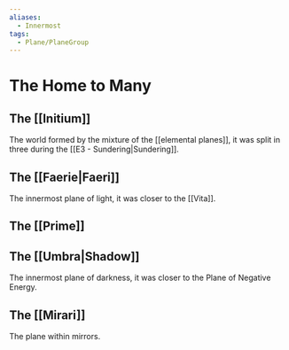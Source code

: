 ```yaml
---
aliases:
  - Innermost
tags:
  - Plane/PlaneGroup
---
```

# The Home to Many
## The [[Initium]]
The world formed by the mixture of the [[elemental planes]], it was split in three during the [[E3 - Sundering|Sundering]].
## The [[Faerie|Faeri]]
The innermost plane of light, it was closer to the [[Vita]].
## The [[Prime]]
## The [[Umbra|Shadow]]
The innermost plane of darkness, it was closer to the Plane of Negative Energy.
## The [[Mirari]]
The plane within mirrors.